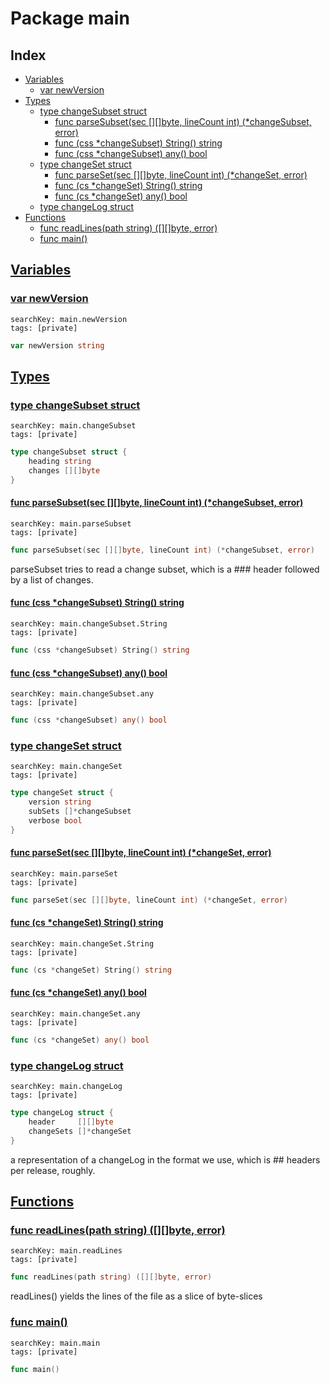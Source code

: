 # Package main

## Index

* [Variables](#var)
    * [var newVersion](#newVersion)
* [Types](#type)
    * [type changeSubset struct](#changeSubset)
        * [func parseSubset(sec [][]byte, lineCount int) (*changeSubset, error)](#parseSubset)
        * [func (css *changeSubset) String() string](#changeSubset.String)
        * [func (css *changeSubset) any() bool](#changeSubset.any)
    * [type changeSet struct](#changeSet)
        * [func parseSet(sec [][]byte, lineCount int) (*changeSet, error)](#parseSet)
        * [func (cs *changeSet) String() string](#changeSet.String)
        * [func (cs *changeSet) any() bool](#changeSet.any)
    * [type changeLog struct](#changeLog)
* [Functions](#func)
    * [func readLines(path string) ([][]byte, error)](#readLines)
    * [func main()](#main)


## <a id="var" href="#var">Variables</a>

### <a id="newVersion" href="#newVersion">var newVersion</a>

```
searchKey: main.newVersion
tags: [private]
```

```Go
var newVersion string
```

## <a id="type" href="#type">Types</a>

### <a id="changeSubset" href="#changeSubset">type changeSubset struct</a>

```
searchKey: main.changeSubset
tags: [private]
```

```Go
type changeSubset struct {
	heading string
	changes [][]byte
}
```

#### <a id="parseSubset" href="#parseSubset">func parseSubset(sec [][]byte, lineCount int) (*changeSubset, error)</a>

```
searchKey: main.parseSubset
tags: [private]
```

```Go
func parseSubset(sec [][]byte, lineCount int) (*changeSubset, error)
```

parseSubset tries to read a change subset, which is a ### header followed by a list of changes. 

#### <a id="changeSubset.String" href="#changeSubset.String">func (css *changeSubset) String() string</a>

```
searchKey: main.changeSubset.String
tags: [private]
```

```Go
func (css *changeSubset) String() string
```

#### <a id="changeSubset.any" href="#changeSubset.any">func (css *changeSubset) any() bool</a>

```
searchKey: main.changeSubset.any
tags: [private]
```

```Go
func (css *changeSubset) any() bool
```

### <a id="changeSet" href="#changeSet">type changeSet struct</a>

```
searchKey: main.changeSet
tags: [private]
```

```Go
type changeSet struct {
	version string
	subSets []*changeSubset
	verbose bool
}
```

#### <a id="parseSet" href="#parseSet">func parseSet(sec [][]byte, lineCount int) (*changeSet, error)</a>

```
searchKey: main.parseSet
tags: [private]
```

```Go
func parseSet(sec [][]byte, lineCount int) (*changeSet, error)
```

#### <a id="changeSet.String" href="#changeSet.String">func (cs *changeSet) String() string</a>

```
searchKey: main.changeSet.String
tags: [private]
```

```Go
func (cs *changeSet) String() string
```

#### <a id="changeSet.any" href="#changeSet.any">func (cs *changeSet) any() bool</a>

```
searchKey: main.changeSet.any
tags: [private]
```

```Go
func (cs *changeSet) any() bool
```

### <a id="changeLog" href="#changeLog">type changeLog struct</a>

```
searchKey: main.changeLog
tags: [private]
```

```Go
type changeLog struct {
	header     [][]byte
	changeSets []*changeSet
}
```

a representation of a changeLog in the format we use, which is ## headers per release, roughly. 

## <a id="func" href="#func">Functions</a>

### <a id="readLines" href="#readLines">func readLines(path string) ([][]byte, error)</a>

```
searchKey: main.readLines
tags: [private]
```

```Go
func readLines(path string) ([][]byte, error)
```

readLines() yields the lines of the file as a slice of byte-slices 

### <a id="main" href="#main">func main()</a>

```
searchKey: main.main
tags: [private]
```

```Go
func main()
```

